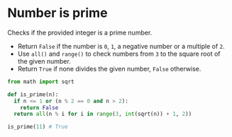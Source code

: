 # Number is prime

Checks if the provided integer is a prime number.

* Return `False` if the number is `0`, `1`, a negative number or a multiple of `2`.
* Use `all()` and `range()` to check numbers from `3` to the square root of the given number.
* Return `True` if none divides the given number, `False` otherwise.

```py
from math import sqrt

def is_prime(n):
  if n <= 1 or (n % 2 == 0 and n > 2):
    return False
  return all(n % i for i in range(3, int(sqrt(n)) + 1, 2))
```

```py
is_prime(11) # True
```
